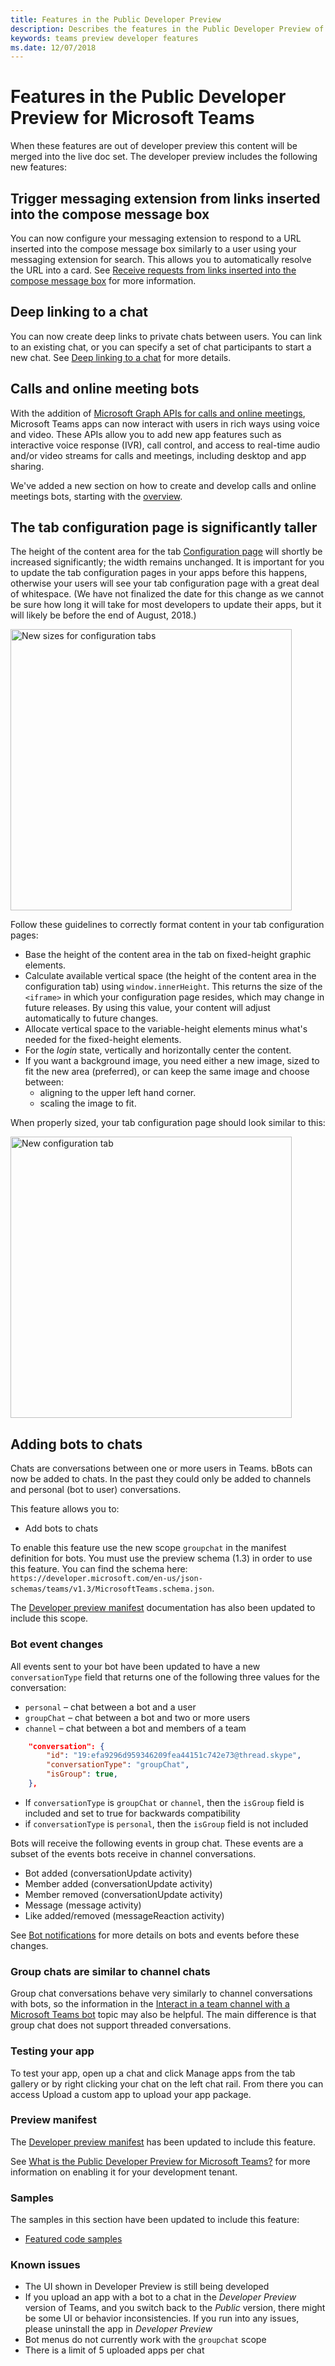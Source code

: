 ```yaml
---
title: Features in the Public Developer Preview
description: Describes the features in the Public Developer Preview of Microsoft Teams
keywords: teams preview developer features
ms.date: 12/07/2018
---
```

# Features in the Public Developer Preview for Microsoft Teams

When these features are out of developer preview this content will be merged into the live doc set.
The developer preview includes the following new features:

## Trigger messaging extension from links inserted into the compose message box

You can now configure your messaging extension to respond to a URL inserted into the compose message box similarly to a user using your messaging extension for search. This allows you to automatically resolve the URL into a card. See [Receive requests from links inserted into the compose message box](~/concepts/messaging-extensions/search-extensions.md#receive-requests-from-links-inserted-into-the-compose-message-box) for more information.

## Deep linking to a chat

You can now create deep links to private chats between users. You can link to an existing chat, or you can specify a set of chat participants to start a new chat. See [Deep linking to a chat](~/concepts/deep-links.md#deep-linking-to-a-chat) for more details.

## Calls and online meeting bots

With the addition of [Microsoft Graph APIs for calls and online meetings](https://developer.microsoft.com/en-us/graph/docs/api-reference/beta/resources/calls-api-overview), Microsoft Teams apps can now interact with users in rich ways using voice and video. These APIs allow you to add new app features such as interactive voice response (IVR), call control, and access to real-time audio and/or video streams for calls and meetings, including desktop and app sharing.

We've added a new section on how to create and develop calls and online meetings bots, starting with the [overview](~/concepts/calls-and-meetings/calls-meetings-bots-overview.md).

## The tab configuration page is significantly taller

The height of the content area for the tab [Configuration page](~/concepts/tabs/tabs-configuration.md) will shortly be increased significantly; the width remains unchanged. It is important for you to update the tab configuration pages in your apps before this happens, otherwise your users will see your tab configuration page with a great deal of whitespace. (We have not finalized the date for this change as we cannot be sure how long it will take for most developers to update their apps, but it will likely be before the end of August, 2018.) 

<img width="450px" title="New sizes for configuration tabs" src="~/assets/images/tabs/config-dialog-Contoso2.png" />

Follow these guidelines to correctly format content in your tab configuration pages:

* Base the height of the content area in the tab on fixed-height graphic elements.
* Calculate available vertical space (the height of the content area in the configuration tab) using `window.innerHeight`. This returns the size of the `<iframe>` in which your configuration page resides, which may change in future releases. By using this value, your content will adjust automatically to future changes.
* Allocate vertical space to the variable-height elements minus what's needed for the fixed-height elements.
* For the *login* state, vertically and horizontally center the content.
* If you want a background image, you need either a new image, sized to fit the new area (preferred), or can keep the same image and choose between:
  * aligning to the upper left hand corner.
  * scaling the image to fit.

When properly sized, your tab configuration page should look similar to this:

<img width="450px" title="New configuration tab" src="~/assets/images/tabs/config-dialog-Contoso.png" />

## Adding bots to chats

Chats are conversations between one or more users in Teams. bBots can now be added to chats. In the past they could only be added to channels and personal (bot to user) conversations.

This feature allows you to:

* Add bots to chats

To enable this feature use the new scope `groupchat` in the manifest definition for bots. You must use the preview schema (1.3) in order to use this feature. You can find the schema here: `https://developer.microsoft.com/en-us/json-schemas/teams/v1.3/MicrosoftTeams.schema.json`.

The [Developer preview manifest](~/resources/schema/manifest-schema-dev-preview.md) documentation has also been updated to include this scope.

### Bot event changes

All events sent to your bot have been updated to have a new `conversationType` field that returns one of the following three values for the conversation:

* `personal` – chat between a bot and a user
* `groupChat` – chat between a bot and two or more users
* `channel` – chat between a bot and members of a team

```json
    "conversation": {
        "id": "19:efa9296d959346209fea44151c742e73@thread.skype",
        "conversationType": "groupChat",
        "isGroup": true,
    },

```

* If `conversationType` is `groupChat` or `channel`, then the `isGroup` field is included and set to true for backwards compatibility
* if `conversationType` is `personal`, then the `isGroup` field is not included

Bots will receive the following events in group chat. These events are a subset of the events bots receive in channel conversations.

* Bot added (conversationUpdate activity)
* Member added (conversationUpdate activity)
* Member removed (conversationUpdate activity)
* Message (message activity)
* Like added/removed (messageReaction activity)

See [Bot notifications](~/concepts/bots/bots-notifications.md) for more details on bots and events before these changes.

### Group chats are similar to channel chats

Group chat conversations behave very similarly to channel conversations with bots, so the information in the [Interact in a team channel with a Microsoft Teams bot](~/concepts/bots/bot-conversations/bots-conv-channel.md) topic may also be helpful. The main difference is that group chat does not support threaded conversations.

### Testing your app

To test your app, open up a chat and click Manage apps from the tab gallery or by right clicking your chat on the left chat rail. From there you can access Upload a custom app to upload your app package.

### Preview manifest

The [Developer preview manifest](~/resources/schema/manifest-schema-dev-preview.md) has been updated to include this feature.

See [What is the Public Developer Preview for Microsoft Teams?](~/resources/dev-preview/developer-preview.md) for more information on enabling it for your development tenant.

### Samples

The samples in this section have been updated to include this feature:

* [Featured code samples](~/samples/code-samples.md#featured)

### Known issues

* The UI shown in Developer Preview is still being developed
* If you upload an app with a bot to a chat in the *Developer Preview* version of Teams, and you switch back to the *Public* version, there might be some UI or behavior inconsistencies. If you run into any issues, please uninstall the app in *Developer Preview*
* Bot menus do not currently work with the `groupchat` scope
* There is a limit of 5 uploaded apps per chat